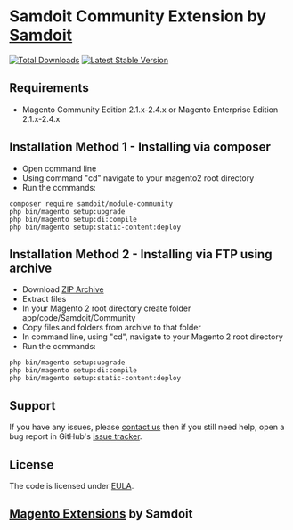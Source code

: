 # Samdoit Community Extension by [Samdoit](http://www.samdoit.com/product/magento.html)

[![Total Downloads](http://poser.pugx.org/samdoit/module-community/downloads)](https://packagist.org/packages/samdoit/module-community) 
[![Latest Stable Version](http://poser.pugx.org/samdoit/module-community/v/stable)](https://packagist.org/packages/samdoit/module-community) 

## Requirements
  * Magento Community Edition 2.1.x-2.4.x or Magento Enterprise Edition 2.1.x-2.4.x

## Installation Method 1 - Installing via composer
  * Open command line
  * Using command "cd" navigate to your magento2 root directory
  * Run the commands:
  
```
composer require samdoit/module-community
php bin/magento setup:upgrade
php bin/magento setup:di:compile
php bin/magento setup:static-content:deploy
```

## Installation Method 2 - Installing via FTP using archive
  * Download [ZIP Archive](https://github.com/samdoit/module-community/archive/main.zip)
  * Extract files
  * In your Magento 2 root directory create folder app/code/Samdoit/Community
  * Copy files and folders from archive to that folder
  * In command line, using "cd", navigate to your Magento 2 root directory
  * Run the commands:
```
php bin/magento setup:upgrade
php bin/magento setup:di:compile
php bin/magento setup:static-content:deploy
```

## Support
If you have any issues, please [contact us](http://www.samdoit.com/contact)
then if you still need help, open a bug report in GitHub's
[issue tracker](https://github.com/samdoit/module-community/issues).

## License
The code is licensed under [EULA](http://www.samdoit.com/end-user-license-agreement).

## [Magento Extensions](http://www.samdoit.com/product/magento.html) by Samdoit
